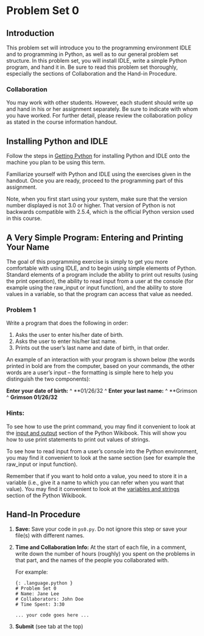 # Problem Set 0

## Introduction

This problem set will introduce you to the programming environment
IDLE and to programming in Python, as well as to our general problem
set structure. In this problem set, you will install IDLE, write a
simple Python program, and hand it in. Be sure to read this problem
set thoroughly, especially the sections of Collaboration and the
Hand-in Procedure.

### Collaboration

You may work with other students. However, each student should write
up and hand in his or her assignment separately. Be sure to indicate
with whom you have worked. For further detail, please review the
collaboration policy as stated in the course information handout.

## Installing Python and IDLE

Follow the steps in
[Getting Python](http://en.wikibooks.org/wiki/Python_Programming/Getting_Python)
for installing Python and IDLE onto the machine you plan to be using
this term.

Familiarize yourself with Python and IDLE using the exercises given in
the handout. Once you are ready, proceed to the programming part of
this assignment.

Note, when you first start using your system, make sure that the
version number displayed is not 3.0 or higher. That version of Python
is not backwards compatible with 2.5.4, which is the official Python
version used in this course.

## A Very Simple Program: Entering and Printing Your Name

The goal of this programming exercise is simply to get you more
comfortable with using IDLE, and to begin using simple elements of
Python. Standard elements of a program include the ability to print
out results (using the print operation), the ability to read input
from a user at the console (for example using the raw_input or input
function), and the ability to store values in a variable, so that the
program can access that value as needed.

### Problem 1

Write a program that does the following in order:

1. Asks the user to enter his/her date of birth.
2. Asks the user to enter his/her last name.
3. Prints out the user’s last name and date of birth, in that order.

An example of an interaction with your program is shown below (the
words printed in bold are from the computer, based on your commands,
the other words are a user’s input – the formatting is simple here to
help you distinguish the two components):

**Enter your date of birth:**
^
\*\*01/26/32
^
**Enter your last name:**
^
\*\*Grimson
^
**Grimson 01/26/32**

### Hints:

To see how to use the print command, you may find it convenient to
look at the
[input and output](http://en.wikibooks.org/wiki/Python_Programming/Input_and_output)
section of the Python Wikibook. This will show you how to use print
statements to print out values of strings.

To see how to read input from a user’s console into the Python
environment, you may find it convenient to look at the same section
(see for example the raw_input or input function).

Remember that if you want to hold onto a value, you need to store it
in a variable (i.e., give it a name to which you can refer when you
want that value). You may find it convenient to look at the
[variables and strings](http://en.wikibooks.org/wiki/Python_Programming/Variables_and_Strings)
section of the Python Wikibook.

## Hand-In Procedure
1. **Save:** Save your code in `ps0.py`. Do not ignore this step or
   save your file(s) with different names.
2. **Time and Collaboration Info:** At the start of each file, in a
   comment, write down the number of hours (roughly) you spent on the
   problems in that part, and the names of the people you collaborated
   with.
   
   For example:
   
       {: .language.python }
       # Problem Set 0
       # Name: Jane Lee
       # Collaborators: John Doe
       # Time Spent: 3:30
       
       ... your code goes here ...
   
3. **Submit** (see tab at the top)
